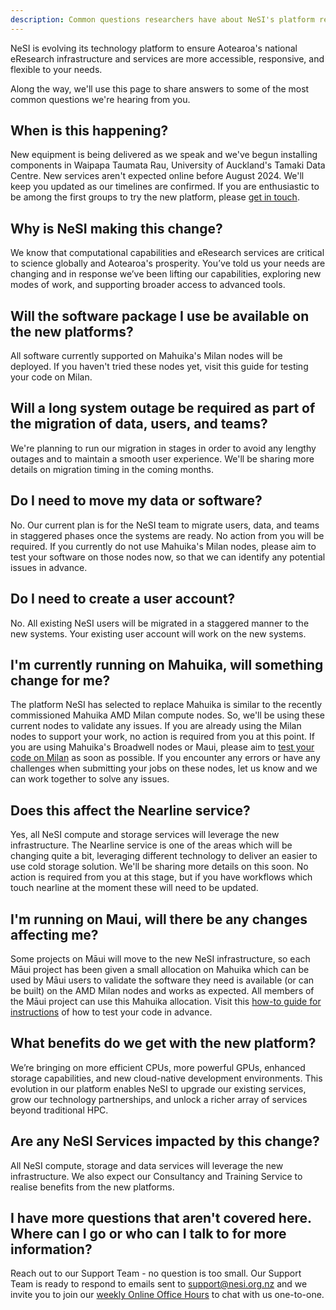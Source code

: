 ```yaml
---
description: Common questions researchers have about NeSI's platform refresh in 2024.
---
```


NeSI is evolving its technology platform to ensure Aotearoa's national eResearch infrastructure and services are more accessible, responsive, and flexible to your needs. 

Along the way, we'll use this page to share answers to some of the most common questions we're hearing from you.

## When is this happening?

New equipment is being delivered as we speak and we've begun installing components in Waipapa Taumata Rau, University of Auckland's Tamaki Data Centre. New services aren't expected online before August 2024. We'll keep you updated as our timelines are confirmed. If you are enthusiastic to be among the first groups to try the new platform, please [get in touch](mailto:support@nesi.org.nz).

## Why is NeSI making this change?

We know that computational capabilities and eResearch services are critical to science globally and Aotearoa's prosperity. You’ve told us your needs are changing and in response we’ve been lifting our capabilities, exploring new modes of work, and supporting broader access to advanced tools. 

## Will the software package I use be available on the new platforms?

All software currently supported on Mahuika's Milan nodes will be deployed. If you haven't tried these nodes yet, visit this guide for testing your code on Milan.

## Will a long system outage be required as part of the migration of data, users, and teams?

We're planning to run our migration in stages in order to avoid any lengthy outages and to maintain a smooth user experience. We'll be sharing more details on migration timing in the coming months.

## Do I need to move my data or software?

No. Our current plan is for the NeSI team to migrate users, data, and teams in staggered phases once the systems are ready. No action from you will be required. If you currently do not use Mahuika's Milan nodes, please aim to test your software on those nodes now, so that we can identify any potential issues in advance. 

## Do I need to create a user account?

No. All existing NeSI users will be migrated in a staggered manner to the new systems. Your existing user account will work on the new systems.

## I'm currently running on Mahuika, will something change for me?

The platform NeSI has selected to replace Mahuika is similar to the recently commissioned Mahuika AMD Milan compute nodes. So, we'll be using these current nodes to validate any issues. If you are already using the Milan nodes to support your work, no action is required from you at this point. If you are using Mahuika's Broadwell nodes or Maui, please aim to [test your code on Milan](https://docs.nesi.org.nz/General/Announcements/Preparing_your_code_for_use_on_NeSIs_new_HPC_platform/) as soon as possible. If you encounter any errors or have any challenges when submitting your jobs on these nodes, let us know and we can work together to solve any issues.

## Does this affect the Nearline service? 

Yes, all NeSI compute and storage services will leverage the new infrastructure. The Nearline service is one of the areas which will be changing quite a bit, leveraging different technology to deliver an easier to use cold storage solution. We'll be sharing more details on this soon. No action is required from you at this stage, but if you have workflows which touch nearline at the moment these will need to be updated.

## I'm running on Maui, will there be any changes affecting me?

Some projects on Māui will move to the new NeSI infrastructure, so each Māui project has been given a small allocation on Mahuika which can be used by Māui users to validate the software they need is available (or can be built) on the AMD Milan nodes and works as expected. All members of the Māui project can use this Mahuika allocation. Visit this [how-to guide for instructions]('General/Announcements/Preparing_your_code_for_use_on_NeSIs_new_HPC_platform') of how to test your code in advance.

## What benefits do we get with the new platform?

We’re bringing on more efficient CPUs, more powerful GPUs, enhanced storage capabilities, and new cloud-native development environments. This evolution in our platform enables NeSI to upgrade our existing services, grow our technology partnerships, and unlock a richer array of services beyond traditional HPC.     

## Are any NeSI Services impacted by this change?

All NeSI compute, storage and data services will leverage the new infrastructure. We also expect our Consultancy and Training Service to realise benefits from the new platforms.

## I have more questions that aren't covered here. Where can I go or who can I talk to for more information?

Reach out to our Support Team - no question is too small. Our Support Team is ready to respond to emails sent to support@nesi.org.nz and we invite you to join our [weekly Online Office Hours]('Getting_Started/Getting_Help/Weekly_Online_Office_Hours') to chat with us one-to-one.  


